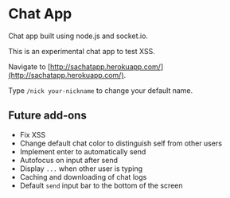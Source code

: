 Chat App
========

Chat app built using node.js and socket.io.

This is an experimental chat app to test XSS.

Navigate to [http://sachatapp.herokuapp.com/](http://sachatapp.herokuapp.com/).

Type `/nick your-nickname` to change your default name.

## Future add-ons

- Fix XSS
- Change default chat color to distinguish self from other users
- Implement enter to automatically send
- Autofocus on input after send
- Display `...` when other user is typing
- Caching and downloading of chat logs
- Default `send` input bar to the bottom of the screen
